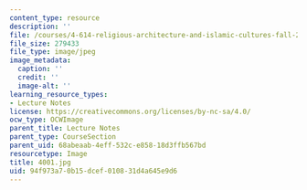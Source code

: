 ```yaml
---
content_type: resource
description: ''
file: /courses/4-614-religious-architecture-and-islamic-cultures-fall-2002/94f973a70b15dcef010831d4a645e9d6_4001.jpg
file_size: 279433
file_type: image/jpeg
image_metadata:
  caption: ''
  credit: ''
  image-alt: ''
learning_resource_types:
- Lecture Notes
license: https://creativecommons.org/licenses/by-nc-sa/4.0/
ocw_type: OCWImage
parent_title: Lecture Notes
parent_type: CourseSection
parent_uid: 68abeaab-4eff-532c-e858-18d3ffb567bd
resourcetype: Image
title: 4001.jpg
uid: 94f973a7-0b15-dcef-0108-31d4a645e9d6
---
```

